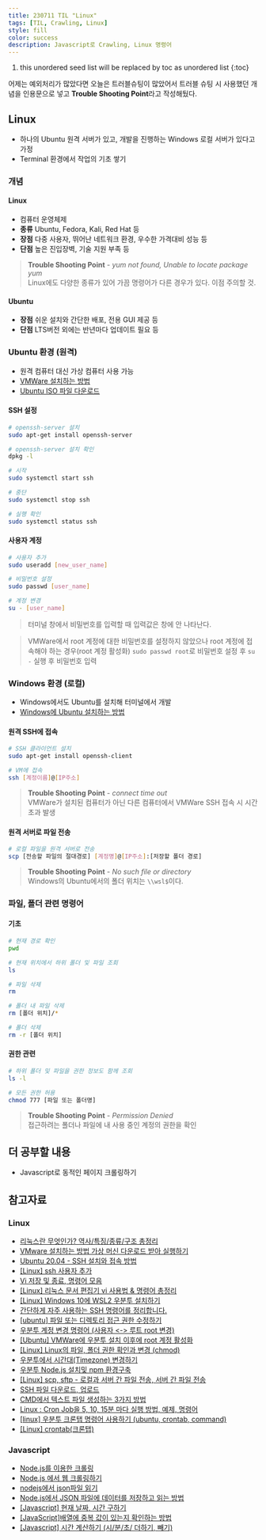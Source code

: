 ```yaml
---
title: 230711 TIL "Linux"
tags: [TIL, Crawling, Linux]
style: fill
color: success
description: Javascript로 Crawling, Linux 명령어
---
```


1. this unordered seed list will be replaced by toc as unordered list
{:toc}

어제는 예외처리가 많았다면 오늘은 트러블슈팅이 많았어서 트러블 슈팅 시 사용했던 개념을 인용문으로 넣고 **Trouble Shooting Point**라고 작성해뒀다.

## Linux
- 하나의 Ubuntu 원격 서버가 있고, 개발을 진행하는 Windows 로컬 서버가 있다고 가정
- Terminal 환경에서 작업의 기초 쌓기

### 개념
#### Linux
- 컴퓨터 운영체제
- **종류** Ubuntu, Fedora, Kali, Red Hat 등
- **장점** 다중 사용자, 뛰어난 네트워크 환경, 우수한 가격대비 성능 등
- **단점** 높은 진입장벽, 기술 지원 부족 등

> **Trouble Shooting Point** - *yum not found, Unable to locate package yum*  
> Linux에도 다양한 종류가 있어 가끔 명령어가 다른 경우가 있다. 이점 주의할 것.

#### Ubuntu
- **장점** 쉬운 설치와 간단한 배포, 전용 GUI 제공 등
- **단점** LTS버전 외에는 반년마다 업데이트 필요 등

### Ubuntu 환경 (원격)
- 원격 컴퓨터 대신 가상 컴퓨터 사용 가능
- [VMWare 설치하는 방법](https://inpages.tistory.com/101)
- [Ubuntu ISO 파일 다운로드](https://ubuntu.com/download/desktop/thank-you?version=22.04.2&architecture=amd64)

#### SSH 설정
```sh
# openssh-server 설치
sudo apt-get install openssh-server

# openssh-server 설치 확인
dpkg -l

# 시작
sudo systemctl start ssh

# 중단
sudo systemctl stop ssh

# 실행 확인
sudo systemctl status ssh
```

#### 사용자 계정
```sh
# 사용자 추가
sudo useradd [new_user_name]

# 비밀번호 설정
sudo passwd [user_name]

# 계정 변경
su - [user_name]
```

> 터미널 창에서 비밀번호를 입력할 때 입력값은 창에 안 나타난다.  

> VMWare에서 root 계정에 대한 비밀번호를 설정하지 않았으나 root 계정에 접속해야 하는 경우(root 계정 활성화) `sudo passwd root`로 비밀번호 설정 후 `su -` 실행 후 비밀번호 입력  

### Windows 환경 (로컬)
- Windows에서도 Ubuntu를 설치해 터미널에서 개발
- [Windows에 Ubuntu 설치하는 방법](https://velog.io/@pikamon/Linux-3)

#### 원격 SSH에 접속
```sh
# SSH 클라이언트 설치
sudo apt-get install openssh-client

# VM에 접속
ssh [계정이름]@[IP주소]
```

> **Trouble Shooting Point** - *connect time out*  
> VMWare가 설치된 컴퓨터가 아닌 다른 컴퓨터에서 VMWare SSH 접속 시 시간초과 발생

#### 원격 서버로 파일 전송
```sh
# 로컬 파일을 원격 서버로 전송
scp [전송할 파일의 절대경로] [계정명]@[IP주소]:[저장할 폴더 경로]
```

> **Trouble Shooting Point** - *No such file or directory*  
> Windows의 Ubuntu에서의 폴더 위치는 `\\wsl$`이다.

### 파일, 폴더 관련 명령어
#### 기초
```sh
# 현재 경로 확인
pwd

# 현재 위치에서 하위 폴더 및 파일 조회
ls

# 파일 삭제
rm

# 폴더 내 파일 삭제
rm [폴더 위치]/*

# 폴더 삭제
rm -r [폴더 위치]
```

#### 권한 관련
```sh
# 하위 폴더 및 파일을 권한 정보도 함께 조회
ls -l

# 모든 권한 허용
chmod 777 [파일 또는 폴더명]
```

> **Trouble Shooting Point** - *Permission Denied*  
> 접근하려는 폴더나 파일에 내 사용 중인 계정의 권한을 확인

<!-- ### 파일 편집기 VI

### Crontab

## Javascript

### Crawling
크롤링은 이전에 Python으로 해본 적이 있었고, Javascript로 정적인 페이지를 크롤링하는 부분을 공부했다. 

```javascript

```

### JSON -->

## 더 공부할 내용
- Javascript로 동적인 페이지 크롤링하기

## 참고자료
### Linux
- [리눅스란 무엇인가? 역사/특징/종류/구조 총정리](https://onecoin-life.com/45)
- [VMware 설치하는 방법 가상 머신 다운로드 받아 실행하기](https://inpages.tistory.com/101)
- [Ubuntu 20.04 - SSH 설치와 접속 방법](https://codechacha.com/ko/ubuntu-install-openssh/)
- [[Linux] ssh 사용자 추가](https://codingstorywithme.tistory.com/22)
- [Vi 저장 및 종료, 명령어 모음](https://skstp35.tistory.com/174)
- [[Linux] 리눅스 문서 편집기 vi 사용법 & 명령어 총정리](https://coding-factory.tistory.com/505)
- [[Linux] Windows 10에 WSL2 우분투 설치하기](https://velog.io/@pikamon/Linux-3)
- [간단하게 자주 사용하는 SSH 명령어를 정리합니다.](https://falsy.me/%EA%B0%84%EB%8B%A8%ED%95%98%EA%B2%8C-%EC%9E%90%EC%A3%BC-%EC%82%AC%EC%9A%A9%ED%95%98%EB%8A%94-ssh-%EB%AA%85%EB%A0%B9%EC%96%B4%EB%A5%BC-%EC%A0%95%EB%A6%AC%ED%95%A9%EB%8B%88%EB%8B%A4/)
- [[ubuntu] 파일 또는 디렉토리 접근 권한 수정하기](https://bskyvision.com/entry/%EC%9A%B0%EB%B6%84%ED%88%AC-%EA%B3%84%EC%A0%95-%EC%83%9D%EC%84%B1-%ED%9B%84-%EB%A3%A8%ED%8A%B8-%EA%B6%8C%ED%95%9C%EC%A3%BC%EA%B8%B0#:~:text=ls%20%2Dl%20%EB%AA%85%EB%A0%B9%EC%96%B4%EB%A5%BC%20%EC%96%B4%EB%96%A4,%2C%20%EC%93%B0%EA%B8%B0%2C%20%EC%8B%A4%ED%96%89%20%EA%B6%8C%ED%95%9C%EC%9E%85%EB%8B%88%EB%8B%A4.)
- [우분투 계정 변경 명령어 (사용자 <-> 루트 root 변경)](https://seyul.tistory.com/20#:~:text=%ED%98%B9%EC%9D%80%20%EA%B7%B8%20%EB%B0%98%EB%8C%80%EB%A1%9C%20%EA%B3%84%EC%A0%95%EC%9D%84,su%20%2D%20%EB%9D%BC%EA%B3%A0%EB%A7%8C%20%EC%9E%85%EB%A0%A5%ED%95%98%EB%A9%B4%20%EB%90%A9%EB%8B%88%EB%8B%A4.)
- [[Ubuntu] VMWare에 우분투 설치 이후에 root 계정 활성화](https://psychoria.tistory.com/entry/Ubuntu-VMWare%EC%97%90-%EC%9A%B0%EB%B6%84%ED%88%AC-%EC%84%A4%EC%B9%98-%EC%9D%B4%ED%9B%84%EC%97%90-root-%EA%B3%84%EC%A0%95-%ED%99%9C%EC%84%B1%ED%99%94)
- [[Linux] Linux의 파일, 폴더 권한 확인과 변경 (chmod)](https://engineer-mole.tistory.com/202)
- [우분투에서 시간대(Timezone) 변경하기](https://codechacha.com/ko/ubuntu-change-timezone/)
- [우분투 Node.js 설치및 npm 환경구축](https://velog.io/@ywoosang/Node.js-%EC%84%A4%EC%B9%98)
- [[Linux] scp, sftp - 로컬과 서버 간 파일 전송, 서버 간 파일 전송](https://daebaq27.tistory.com/73)
- [SSH 파일 다운로드, 업로드](https://ccusean.tistory.com/entry/SSH-%ED%8C%8C%EC%9D%BC-%EB%8B%A4%EC%9A%B4%EB%A1%9C%EB%93%9C-%EC%97%85%EB%A1%9C%EB%93%9C)
- [CMD에서 텍스트 파일 생성하는 3가지 방법](https://hianna.tistory.com/690)
- [Linux : Cron Job을 5, 10, 15분 마다 실행 방법, 예제, 명령어](https://jjeongil.tistory.com/2051)
- [[linux] 우분투 크론탭 명령어 사용하기 (ubuntu, crontab, command)](https://pinggoopark.tistory.com/167)
- [[Linux] crontab(크론탭)](https://velog.io/@jcrs0907/Linux-crontab#:~:text=crontab%20%2De%20%23%ED%85%8D%EC%8A%A4%ED%8A%B8%20%ED%8E%B8%EC%A7%91%EA%B8%B0%EC%97%90%EC%84%9C,%EC%95%8A%EA%B3%A0%20%EB%82%98%EA%B0%80%EA%B8%B0(%3Aq!))

### Javascript
- [Node.js를 이용한 크롤링](https://thisisprogrammingworld.tistory.com/136)
- [Node.js 에서 웹 크롤링하기](https://velog.io/@yesdoing/Node.js-%EC%97%90%EC%84%9C-%EC%9B%B9-%ED%81%AC%EB%A1%A4%EB%A7%81%ED%95%98%EA%B8%B0-wtjugync1m)
- [nodejs에서 json파일 읽기](https://bitcoder.tistory.com/35)
- [Node.js에서 JSON 파일에 데이터를 저장하고 읽는 방법](https://smilehugo.tistory.com/entry/nodejs-json-create-store-read-update)
- [[Javascript] 현재 날짜, 시간 구하기](https://hianna.tistory.com/325)
- [[JavaScript]배열에 중복 값이 있는지 확인하는 방법](https://developer-talk.tistory.com/266)
- [[Javascript] 시간 계산하기 (시/분/초/ 더하기, 빼기)](https://hianna.tistory.com/330)